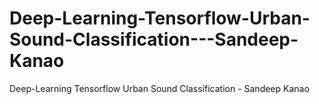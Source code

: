 # Deep-Learning-Tensorflow-Urban-Sound-Classification---Sandeep-Kanao
Deep-Learning Tensorflow Urban Sound Classification - Sandeep Kanao
